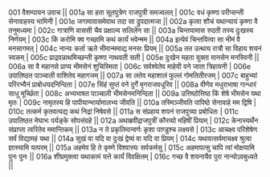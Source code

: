 001  वैशम्पायन उवाच ||
001a सा हता सूतपुत्रेण राजपुत्री समज्वलत् |
001c वधं कृष्णा परीप्सन्ती सेनावाहस्य भामिनी |
001e जगामावासमेवाथ तदा सा द्रुपदात्मजा ||
002a कृत्वा शौचं यथान्यायं कृष्णा वै तनुमध्यमा | 
002c गात्राणि वाससी चैव प्रक्षाल्य सलिलेन सा ||
003a चिन्तयामास रुदती तस्य दुःखस्य निर्णयम् |
003c किं करोमि क्व गच्छामि कथं कार्यं भवेन्मम ||
004a इत्येवं चिन्तयित्वा सा भीमं वै मनसागमत् |
004c नान्यः कर्ता ऋते भीमान्ममाद्य मनसः प्रियम् ||
005a तत उत्थाय रात्रौ सा विहाय शयनं स्वकम् |
005c प्राद्रवन्नाथमिच्छन्ती कृष्णा नाथवती सती |
005e दुःखेन महता युक्ता मानसेन मनस्विनी ||
006a सा वै महानसे प्राप्य भीमसेनं शुचिस्मिता |
006c सर्वश्वेतेव माहेयी वने जाता त्रिहायनी |
006e उपातिष्ठत पाञ्चाली वाशितेव महागजम् ||
007a सा लतेव महाशालं फुल्लं गोमतितीरजम् |
007c बाहुभ्यां परिरभ्यैनं प्राबोधयदनिन्दिता |
007e सिंहं सुप्तं वने दुर्गे मृगराजवधूरिव ||
008a वीणेव मधुराभाषा गान्धारं साधु मूर्च्छिता |
008c अभ्यभाषत पाञ्चाली भीमसेनमनिन्दिता ||
009a उत्तिष्ठोत्तिष्ठ किं शेषे भीमसेन यथा मृतः |
009c नामृतस्य हि पापीयान्भार्यामालभ्य जीवति ||
010a तस्मिञ्जीवति पापिष्ठे सेनावाहे मम द्विषि |
010c तत्कर्म कृतवत्यद्य कथं निद्रां निषेवसे ||
011a स संप्रहाय शयनं राजपुत्र्या प्रबोधितः |
011c उपातिष्ठत मेघाभः पर्यङ्के सोपसंग्रहे ||
012a अथाब्रवीद्राजपुत्रीं कौरव्यो महिषीं प्रियाम् |
012c केनास्यर्थेन संप्राप्ता त्वरितेव ममान्तिकम् ||
013a न ते प्रकृतिमान्वर्णः कृशा पाण्डुश्च लक्ष्यसे |
013c आचक्ष्व परिशेषेण सर्वं विद्यामहं यथा ||
014a सुखं वा यदि वा दुःखं द्वेष्यं वा यदि वा प्रियम् |
014c यथावत्सर्वमाचक्ष्व श्रुत्वा ज्ञास्यामि यत्परम् ||
015a अहमेव हि ते कृष्णे विश्वास्यः सर्वकर्मसु |
015c अहमापत्सु चापि त्वां मोक्षयामि पुनः पुनः ||
016a शीघ्रमुक्त्वा यथाकामं यत्ते कार्यं विवक्षितम् |
016c गच्छ वै शयनायैव पुरा नान्योऽवबुध्यते ||
